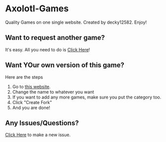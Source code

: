 # Axolotl-Games

Quality Games on one single website.
Created by decky12582.
Enjoy!

## Want to request another game?

It's easy. All you need to do is [Click Here](https://docs.google.com/forms/d/e/1FAIpQLSfSbZL4wXsbZAhc0RL5dUUnoCNf2FshiW9zkBlD6uBVPsoFtA/viewform)!

## Want YOur own version of this game?

Here are the steps

1. Go to [this website](https://github.com/Quartz-Tech-Network/Axolotl-Games/fork).
2. Change the name to whatever you want
3. If you want to add any more games, make sure you put the category too.
4. Click "Create Fork"
5. And you are done!

## Any Issues/Questions?

[Click Here](https://github.com/Quartz-Tech-Network/Axolotl-Games/issues/new) to make a new issue.
